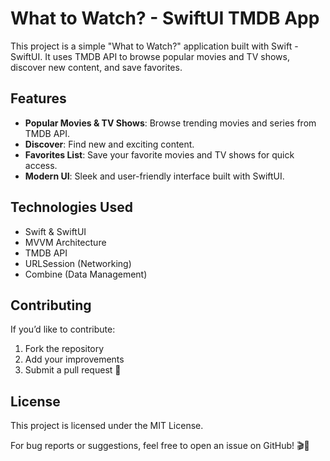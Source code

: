 # What to Watch? - SwiftUI TMDB App

This project is a simple "What to Watch?" application built with Swift - SwiftUI. It uses TMDB API to browse popular movies and TV shows, discover new content, and save favorites.

## Features

- **Popular Movies & TV Shows**: Browse trending movies and series from TMDB API.
- **Discover**: Find new and exciting content.
- **Favorites List**: Save your favorite movies and TV shows for quick access.
- **Modern UI**: Sleek and user-friendly interface built with SwiftUI.

## Technologies Used

- Swift & SwiftUI
- MVVM Architecture
- TMDB API
- URLSession (Networking)
- Combine (Data Management)

## Contributing

If you’d like to contribute:

1. Fork the repository
2. Add your improvements
3. Submit a pull request 🚀

## License
This project is licensed under the MIT License.

For bug reports or suggestions, feel free to open an issue on GitHub! 🎬🍿
